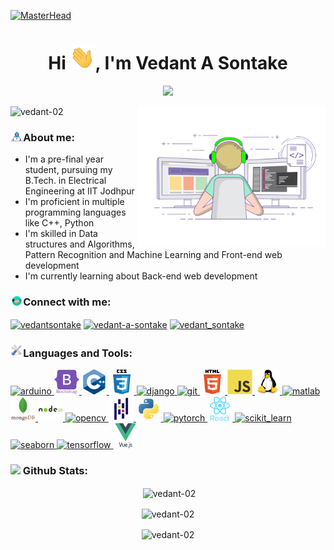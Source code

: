 [![MasterHead](animation/cityscape.gif)](https://github.com/Vedant-02)
<h1 align="center">Hi <!--👋--><img alt="wave" width="40" src="animation/wave.gif">, I'm Vedant A Sontake</h1>
<p align="center">
 <a href="https://github.com/DenverCoder1/readme-typing-svg"><img src="https://readme-typing-svg.herokuapp.com?center=true&lines=Junior+at+IIT+Jodhpur"></a>
</p>
<img align="right" alt="Coding" width="300" src="animation/coding_gif.gif">
<p align="left"> <img src="https://komarev.com/ghpvc/?username=vedant-02&label=Profile%20views&color=0e75b6&style=flat" alt="vedant-02" /> </p>

<!-- <p align="left"> <a href="https://twitter.com/vedantsontake" target="blank"><img src="https://img.shields.io/twitter/follow/vedantsontake?logo=twitter&style=for-the-badge" alt="vedantsontake" /></a> </p> -->

<h3 align="left"><img src="animation/Developer.gif" width="4%">About me:</h3>
<ul>
<li>I'm a pre-final year student, pursuing my B.Tech. in Electrical Engineering at IIT Jodhpur</li>
<li>I'm proficient in multiple programming languages like C++, Python</li>
<li>I'm skilled in Data structures and Algorithms, Pattern Recognition and Machine Learning and Front-end web development</li>
<li>I'm currently learning about Back-end web development</li>
</ul>
<h3 align="left"><img src="animation/connect.gif" width="4%">Connect with me:</h3>

<p align="left">
<a href="https://twitter.com/vedantsontake" target="blank"><img align="center" src="https://raw.githubusercontent.com/rahuldkjain/github-profile-readme-generator/master/src/images/icons/Social/twitter.svg" alt="vedantsontake" height="30" width="40" /></a>
<a href="https://www.linkedin.com/in/vedant-a-sontake-011922206/" target="blank"><img align="center" src="https://raw.githubusercontent.com/rahuldkjain/github-profile-readme-generator/master/src/images/icons/Social/linked-in-alt.svg" alt="vedant-a-sontake" height="30" width="40" /></a>
<a href="https://instagram.com/vedant_sontake" target="blank"><img align="center" src="https://raw.githubusercontent.com/rahuldkjain/github-profile-readme-generator/master/src/images/icons/Social/instagram.svg" alt="vedant_sontake" height="30" width="40" /></a>
<!--
<a href="https://www.hackerrank.com/vedantsontake02" target="blank"><img align="center" src="https://raw.githubusercontent.com/rahuldkjain/github-profile-readme-generator/master/src/images/icons/Social/hackerrank.svg" alt="vedantsontake02" height="30" width="40" /></a>
<a href="https://codeforces.com/profile/vedant-02" target="blank"><img align="center" src="https://raw.githubusercontent.com/rahuldkjain/github-profile-readme-generator/master/src/images/icons/Social/codeforces.svg" alt="vedant-02" height="30" width="40" /></a>
<a href="https://www.leetcode.com/vedant-02" target="blank"><img align="center" src="https://raw.githubusercontent.com/rahuldkjain/github-profile-readme-generator/master/src/images/icons/Social/leet-code.svg" alt="vedant-02" height="30" width="40" /></a>
<a href="https://auth.geeksforgeeks.org/user/vedant_02" target="blank"><img align="center" src="https://raw.githubusercontent.com/rahuldkjain/github-profile-readme-generator/master/src/images/icons/Social/geeks-for-geeks.svg" alt="vedant_02" height="30" width="40" /></a>
</p> -->

<h3 align="left"><img src="animation/tools.gif" width="4%">Languages and Tools:</h3>
<p align="left"> <a href="https://www.arduino.cc/" target="_blank" rel="noreferrer"> <img src="https://cdn.worldvectorlogo.com/logos/arduino-1.svg" alt="arduino" width="40" height="40"/> </a> <a href="https://getbootstrap.com" target="_blank" rel="noreferrer"> <img src="https://raw.githubusercontent.com/devicons/devicon/master/icons/bootstrap/bootstrap-plain-wordmark.svg" alt="bootstrap" width="40" height="40"/> </a> <a href="https://www.w3schools.com/cpp/" target="_blank" rel="noreferrer"> <img src="https://raw.githubusercontent.com/devicons/devicon/master/icons/cplusplus/cplusplus-original.svg" alt="cplusplus" width="40" height="40"/> </a> <a href="https://www.w3schools.com/css/" target="_blank" rel="noreferrer"> <img src="https://raw.githubusercontent.com/devicons/devicon/master/icons/css3/css3-original-wordmark.svg" alt="css3" width="40" height="40"/> </a> <a href="https://www.djangoproject.com/" target="_blank" rel="noreferrer"> <img src="https://cdn.worldvectorlogo.com/logos/django.svg" alt="django" width="40" height="40"/> </a> <a href="https://git-scm.com/" target="_blank" rel="noreferrer"> <img src="https://www.vectorlogo.zone/logos/git-scm/git-scm-icon.svg" alt="git" width="40" height="40"/> </a> <a href="https://www.w3.org/html/" target="_blank" rel="noreferrer"> <img src="https://raw.githubusercontent.com/devicons/devicon/master/icons/html5/html5-original-wordmark.svg" alt="html5" width="40" height="40"/> </a> <a href="https://developer.mozilla.org/en-US/docs/Web/JavaScript" target="_blank" rel="noreferrer"> <img src="https://raw.githubusercontent.com/devicons/devicon/master/icons/javascript/javascript-original.svg" alt="javascript" width="40" height="40"/> </a> <a href="https://www.linux.org/" target="_blank" rel="noreferrer"> <img src="https://raw.githubusercontent.com/devicons/devicon/master/icons/linux/linux-original.svg" alt="linux" width="40" height="40"/> </a> <a href="https://www.mathworks.com/" target="_blank" rel="noreferrer"> <img src="https://upload.wikimedia.org/wikipedia/commons/2/21/Matlab_Logo.png" alt="matlab" width="40" height="40"/> </a> <a href="https://www.mongodb.com/" target="_blank" rel="noreferrer"> <img src="https://raw.githubusercontent.com/devicons/devicon/master/icons/mongodb/mongodb-original-wordmark.svg" alt="mongodb" width="40" height="40"/> </a> <a href="https://nodejs.org" target="_blank" rel="noreferrer"> <img src="https://raw.githubusercontent.com/devicons/devicon/master/icons/nodejs/nodejs-original-wordmark.svg" alt="nodejs" width="40" height="40"/> </a> <a href="https://opencv.org/" target="_blank" rel="noreferrer"> <img src="https://www.vectorlogo.zone/logos/opencv/opencv-icon.svg" alt="opencv" width="40" height="40"/> </a> <a href="https://pandas.pydata.org/" target="_blank" rel="noreferrer"> <img src="https://raw.githubusercontent.com/devicons/devicon/2ae2a900d2f041da66e950e4d48052658d850630/icons/pandas/pandas-original.svg" alt="pandas" width="40" height="40"/> </a> <a href="https://www.python.org" target="_blank" rel="noreferrer"> <img src="https://raw.githubusercontent.com/devicons/devicon/master/icons/python/python-original.svg" alt="python" width="40" height="40"/> </a> <a href="https://pytorch.org/" target="_blank" rel="noreferrer"> <img src="https://www.vectorlogo.zone/logos/pytorch/pytorch-icon.svg" alt="pytorch" width="40" height="40"/> </a> <a href="https://reactjs.org/" target="_blank" rel="noreferrer"> <img src="https://raw.githubusercontent.com/devicons/devicon/master/icons/react/react-original-wordmark.svg" alt="react" width="40" height="40"/> </a> <a href="https://scikit-learn.org/" target="_blank" rel="noreferrer"> <img src="https://upload.wikimedia.org/wikipedia/commons/0/05/Scikit_learn_logo_small.svg" alt="scikit_learn" width="40" height="40"/> </a> <a href="https://seaborn.pydata.org/" target="_blank" rel="noreferrer"> <img src="https://seaborn.pydata.org/_images/logo-mark-lightbg.svg" alt="seaborn" width="40" height="40"/> </a> <a href="https://www.tensorflow.org" target="_blank" rel="noreferrer"> <img src="https://www.vectorlogo.zone/logos/tensorflow/tensorflow-icon.svg" alt="tensorflow" width="40" height="40"/> </a> <a href="https://vuejs.org/" target="_blank" rel="noreferrer"> <img src="https://raw.githubusercontent.com/devicons/devicon/master/icons/vuejs/vuejs-original-wordmark.svg" alt="vuejs" width="40" height="40"/> </a> </p>

<h3 align="left"><img src="https://media.giphy.com/media/iY8CRBdQXODJSCERIr/giphy.gif" width="4%"> Github Stats:</h3>
<p align = "center">&nbsp;<img align="center" src="https://github-readme-stats.vercel.app/api?username=vedant-02&show_icons=true&locale=en" alt="vedant-02" /></p>

<p align = "center"><img align="center" src="https://github-readme-stats.vercel.app/api/top-langs?username=vedant-02&show_icons=true&locale=en&layout=compact" alt="vedant-02" /></p>

<p align = "center"><img align="center" src="https://github-readme-streak-stats.herokuapp.com/?user=vedant-02&" alt="vedant-02" /></p>

<!-- <p align="left"> <a href="https://github.com/ryo-ma/github-profile-trophy"><img src="https://github-profile-trophy.vercel.app/?username=vedant-02" alt="vedant-02" /></a> </p> -->
